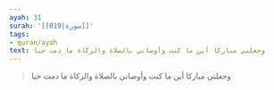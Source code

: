 ```yaml
---
ayah: 31
surah: '[[019|سورة]]'
tags:
- quran/ayah
text: وجعلني مباركا أين ما كنت وأوصاني بالصلاة والزكاة ما دمت حيا
---
```

> وجعلني مباركا أين ما كنت وأوصاني بالصلاة والزكاة ما دمت حيا
